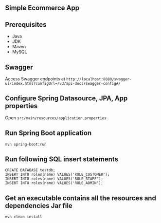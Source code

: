 ## Simple Ecommerce App

## Prerequisites
- Java
- JDK
- Maven
- MySQL

## Swagger
Access Swagger endpoints at `http://localhost:8080/swagger-ui/index.html?configUrl=/v3/api-docs/swagger-config#/`

## Configure Spring Datasource, JPA, App properties
Open `src/main/resources/application.properties`

## Run Spring Boot application
```
mvn spring-boot:run
```

## Run following SQL insert statements
```
CREATE DATABASE testdb;
INSERT INTO roles(name) VALUES('ROLE_CUSTOMER');
INSERT INTO roles(name) VALUES('ROLE_STAFF');
INSERT INTO roles(name) VALUES('ROLE_ADMIN');
```


## Get an executable contains all the resources and dependencies Jar file
```
mvn clean install
```